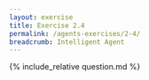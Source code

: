 ```yaml
---
layout: exercise
title: Exercise 2.4
permalink: /agents-exercises/2-4/
breadcrumb: Intelligent Agent
---
```


{% include_relative question.md %}
